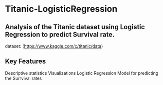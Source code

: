 # Titanic-LogisticRegression

## Analysis of the Titanic dataset using Logistic Regression to predict Survival rate.

dataset: (https://www.kaggle.com/c/titanic/data)


## Key Features
Descriptive statistics
Visualizations
Logistic Regression Model for predicting the Surrvival rates
